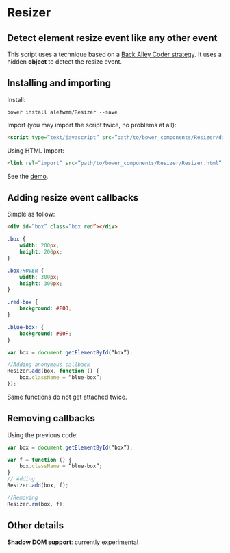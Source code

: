 # Resizer
## Detect element resize event like any other event

This script uses a technique based on a
[Back Alley Coder strategy](http://www.backalleycoder.com/2013/03/18/cross-browser-event-based-element-resize-detection/).
It uses a hidden **object** to detect the resize event.


## Installing and importing

Install:
```
bower install alefwmm/Resizer --save
```

Import (you may import the script twice, no problems at all):
```html
<script type=”text/javascript” src=”path/to/bower_components/Resizer/dist/Resizer.min.js”></script>
```

Using HTML Import:
```html
<link rel=”import” src=”path/to/bower_components/Resizer/Resizer.html” />
```

See the [demo](http://alefwmm.github.io/Resizer/).

## Adding resize event callbacks

Simple as follow:

```html
<div id=”box” class=”box red”></div>
```

```css
.box {
    width: 200px;
    height: 200px;
}

.box:HOVER {
    width: 300px;
    height: 300px;
}

.red-box {
    background: #F00;
}

.blue-box: {
    background: #00F;
}
```

```javascript
var box = document.getElementById(“box”);

//Adding anonymous callback
Resizer.add(box, function () {
    box.className = “blue-box”;
});
```

Same functions do not get attached twice.

## Removing callbacks

Using the previous code:

```javascript
var box = document.getElementById(“box”);

var f = function () {
    box.className = ”blue-box”;
}
// Adding
Resizer.add(box, f);

//Removing
Resizer.rm(box, f);
```

## Other details

**Shadow DOM support**: currently experimental

